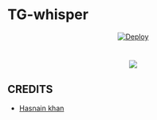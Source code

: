 # TG-whisper

<p align="center">
    <a href="https://heroku.com/deploy?template=https://github.com/dilshadhasnain07/TG-whisper">
        <img src="https://www.herokucdn.com/deploy/button.svg" alt="Deploy">
    </a>
</p>

<h1 align="center"><img src="./.github/yae-miko.gif" /></h1>

## CREDITS
+ [Hasnain khan](https://github.com/dilshadhasnain07)
